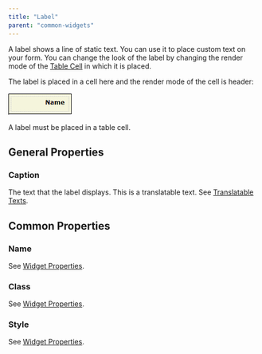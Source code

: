 ```yaml
---
title: "Label"
parent: "common-widgets"
---
```

A label shows a line of static text. You can use it to place custom text on your form. You can change the look of the label by changing the render mode of the [Table Cell](table-cell) in which it is placed.

The label is placed in a cell here and the render mode of the cell is header:

![](attachments/819203/917887.png)

A label must be placed in a table cell.

## General Properties

### Caption

The text that the label displays. This is a translatable text. See [Translatable Texts](translatable-texts).

## Common Properties

### Name

See [Widget Properties](widget-properties).

### Class

See [Widget Properties](widget-properties).

### Style

See [Widget Properties](widget-properties).
